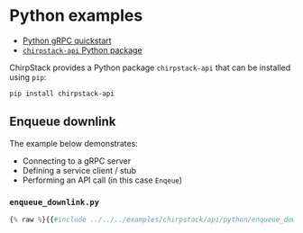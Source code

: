 # Python examples

* [Python gRPC quickstart](https://grpc.io/docs/languages/python/quickstart/)
* [`chirpstack-api` Python package](https://pypi.org/project/chirpstack-api/)

ChirpStack provides a Python package `chirpstack-api` that can be installed
using `pip`:

```bash
pip install chirpstack-api
```

## Enqueue downlink

The example below demonstrates:

* Connecting to a gRPC server
* Defining a service client / stub
* Performing an API call (in this case `Enqeue`)

### `enqueue_downlink.py`

```python
{% raw %}{{#include ../../../examples/chirpstack/api/python/enqueue_downlink.py}}{% endraw %}
```
